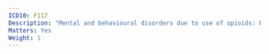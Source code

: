 ```yaml
---
ICD10: F117
Description: "Mental and behavioural disorders due to use of opioids: Residual and late-onset psychotic disorder"
Matters: Yes
Weight: 1
---
```

